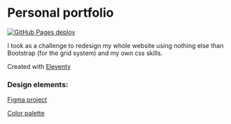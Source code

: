 # Personal portfolio

[![GitHub Pages deploy](https://github.com/Bullrich/bullrich.github.io/actions/workflows/deploy-site.yml/badge.svg?event=push)](https://github.com/Bullrich/bullrich.github.io/actions/workflows/deploy-site.yml)

I took as a challenge to redesign my whole website using nothing else than Bootstrap 
(for the grid system) and my own css skills.

Created with [Eleventy](https://www.11ty.dev/)

### Design elements:

[Figma project](https://www.figma.com/file/higsulXOZesYi9BLQPTUUa/Portfolio)

[Color palette](https://coolors.co/cad2c5-84a98c-52796f-354f52-2f3e46)

